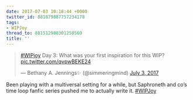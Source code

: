 ```yaml
---
date: 2017-07-03 10:18:44 +0000
twitter_id: 881879887757234178
tags:
- WIPJoy
thread_to: 881512988301250560
title: ''
---
```


<blockquote class="twitter-tweet"><p lang="en" dir="ltr"><a href="https://twitter.com/hashtag/WIPjoy?src=hash&amp;ref_src=twsrc%5Etfw">#WIPjoy</a> Day 3: What was your first inspiration for this WIP? <a href="https://t.co/qvpwBEKE24">pic.twitter.com/qvpwBEKE24</a></p>&mdash; Bethany A. Jennings✨ (@simmeringmind) <a href="https://twitter.com/simmeringmind/status/881727818194862080?ref_src=twsrc%5Etfw">July 3, 2017</a></blockquote>
<script async src="https://platform.twitter.com/widgets.js" charset="utf-8"></script>

Been playing with a multiversal setting for a while, but Saphroneth and co’s time loop fanfic series pushed me to actually write it. [#WIPJoy](https://twitter.com/hashtag/WIPJoy)

